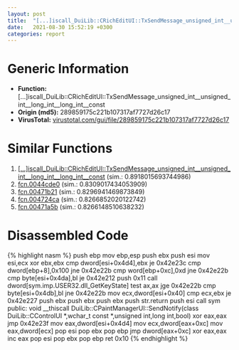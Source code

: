 ```yaml
---
layout: post
title:  "[...]iscall_DuiLib꞉꞉CRichEditUI꞉꞉TxSendMessage_unsigned_int__unsigned_int__long_int__long_int__const @ 289859175c221b107317af7727d26c17"
date:   2021-08-30 15:52:19 +0300
categories: report
---
```


# Generic Information
- **Function:** [...]iscall\_DuiLib꞉꞉CRichEditUI꞉꞉TxSendMessage\_unsigned\_int\_\_unsigned\_int\_\_long\_int\_\_long\_int\_\_const
- **Origin (md5):** 289859175c221b107317af7727d26c17
- **VirusTotal:** [virustotal.com/gui/file/289859175c221b107317af7727d26c17][virustotal_ref]



# Similar Functions

1. [[...]iscall\_DuiLib꞉꞉CRichEditUI꞉꞉TxSendMessage\_unsigned\_int\_\_unsigned\_int\_\_long\_int\_\_long\_int\_\_const][similar_1_ref] (sim.: 0.8918015693744986)
2. [fcn.0044cde0][similar_2_ref] (sim.: 0.8309017434053909)
3. [fcn.00471b21][similar_3_ref] (sim.: 0.8296941469873849)
4. [fcn.004724ca][similar_4_ref] (sim.: 0.8266852020122742)
5. [fcn.00471a5b][similar_5_ref] (sim.: 0.8266148510638232)


# Disassembled Code

{% highlight nasm %}
push ebp
mov ebp,esp
push ebx
push esi
mov esi,ecx
xor ebx,ebx
cmp dword[esi+0x4d4],ebx
je 0x42e23c
cmp dword[ebp+8],0x100
jne 0x42e22b
cmp word[ebp+0xc],0xd
jne 0x42e22b
cmp byte[esi+0x4da],bl
je 0x42e212
push 0x11
call dword[sym.imp.USER32.dll_GetKeyState]
test ax,ax
jge 0x42e22b
cmp byte[esi+0x4db],bl
jne 0x42e22b
mov ecx,dword[esi+0x40]
cmp ecx,ebx
je 0x42e227
push ebx
push ebx
push ebx
push str.return
push esi
call sym public: void __thiscall DuiLib::CPaintManagerUI::SendNotify(class DuiLib::CControlUI *,wchar_t const *,unsigned int,long int,bool)
xor eax,eax
jmp 0x42e23f
mov eax,dword[esi+0x4d4]
mov ecx,dword[eax+0xc]
mov eax,dword[ecx]
pop esi
pop ebx
pop ebp
jmp dword[eax+0xc]
xor eax,eax
inc eax
pop esi
pop ebx
pop ebp
ret 0x10
{% endhighlight %}


[similar_1_ref]: /report/[...]iscall_DuiLib꞉꞉CRichEditUI꞉꞉TxSendMessage_unsigned_int__unsigned_int__long_int__long_int__const@279a61b1e76da49531f1f16fd1102a2d
[similar_2_ref]: /report/fcn.0044cde0@9c2b894b84f59672d8be2e984066f76f
[similar_3_ref]: /report/fcn.00471b21@d96761eb00d2d97e2b6f5ffffed0b46a
[similar_4_ref]: /report/fcn.004724ca@d96761eb00d2d97e2b6f5ffffed0b46a
[similar_5_ref]: /report/fcn.00471a5b@d96761eb00d2d97e2b6f5ffffed0b46a
[virustotal_ref]: https://www.virustotal.com/gui/file/289859175c221b107317af7727d26c17